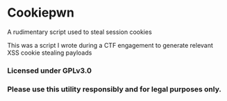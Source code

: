 # Cookiepwn
A rudimentary script used to steal session cookies

This was a script I wrote during a CTF engagement to generate relevant XSS cookie stealing payloads 

### Licensed under GPLv3.0
### Please use this utility responsibly and for legal purposes only.
